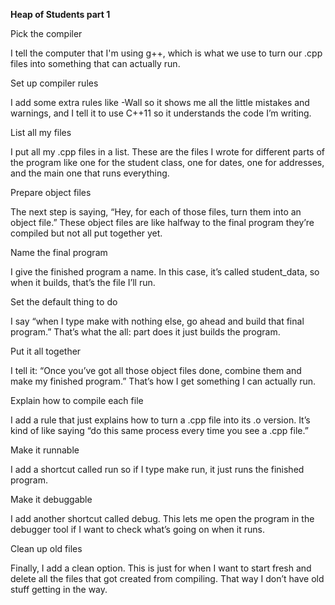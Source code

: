 **Heap of Students part 1** 

Pick the compiler

I tell the computer that I'm using g++, which is what we use to turn our .cpp files into something that can actually run.

Set up compiler rules

I add some extra rules like -Wall so it shows me all the little mistakes and warnings, and I tell it to use C++11 so it understands the code I’m writing.

List all my files

I put all my .cpp files in a list. These are the files I wrote for different parts of the program like one for the student class, one for dates, one for addresses, and the main one that runs everything.

Prepare object files

The next step is saying, “Hey, for each of those files, turn them into an object file.” These object files are like halfway to the final program they’re compiled but not all put together yet.

Name the final program

I give the finished program a name. In this case, it’s called student_data, so when it builds, that’s the file I’ll run.

Set the default thing to do

I say “when I type make with nothing else, go ahead and build that final program.” That’s what the all: part does it just builds the program.

Put it all together

I tell it: “Once you’ve got all those object files done, combine them and make my finished program.” That’s how I get something I can actually run.

Explain how to compile each file

I add a rule that just explains how to turn a .cpp file into its .o version. It’s kind of like saying “do this same process every time you see a .cpp file.”

Make it runnable

I add a shortcut called run so if I type make run, it just runs the finished program.

Make it debuggable

I add another shortcut called debug. This lets me open the program in the debugger tool if I want to check what’s going on when it runs.

Clean up old files

Finally, I add a clean option. This is just for when I want to start fresh and delete all the files that got created from compiling. That way I don’t have old stuff getting in the way.

